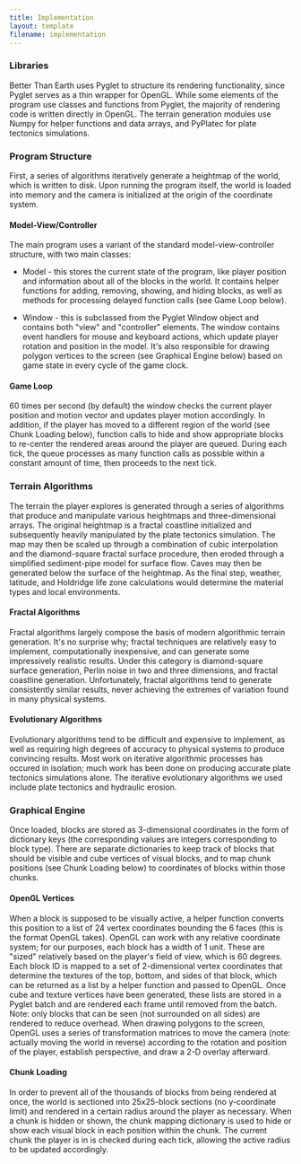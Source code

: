 ```yaml
---
title: Implementation
layout: template
filename: implementation
--- 
```


### Libraries

Better Than Earth uses Pyglet to structure its rendering functionality, since Pyglet serves as a thin wrapper for OpenGL. While some elements of the program use classes and functions from Pyglet, the majority of rendering code is written directly in OpenGL. The terrain generation modules use Numpy for helper functions and data arrays, and PyPlatec for plate tectonics simulations.


### Program Structure

First, a series of algorithms iteratively generate a heightmap of the world, which is written to disk. Upon running the program itself, the world is loaded into memory and the camera is initialized at the origin of the coordinate system. 

#### Model-View/Controller

The main program uses a variant of the standard model-view-controller structure, with two main classes:

* Model - this stores the current state of the program, like player position and information about all of the blocks in the world. It contains helper functions for adding, removing, showing, and hiding blocks, as well as methods for processing delayed function calls (see Game Loop below).

* Window - this is subclassed from the Pyglet Window object and contains both "view" and "controller" elements. The window contains event handlers for mouse and keyboard actions, which update player rotation and position in the model. It's also responsible for drawing polygon vertices to the screen (see Graphical Engine below) based on game state in every cycle of the game clock.

#### Game Loop

60 times per second (by default) the window checks the current player position and motion vector and updates player motion accordingly. In addition, if the player has moved to a different region of the world (see Chunk Loading below), function calls to hide and show appropriate blocks to re-center the rendered areas around the player are queued. During each tick, the queue processes as many function calls as possible within a constant amount of time, then proceeds to the next tick. 


### Terrain Algorithms

The terrain the player explores is generated through a series of algorithms that produce and manipulate various heightmaps and three-dimensional arrays. The original heightmap is a fractal coastline initialized and subsequently heavily manipulated by the plate tectonics simulation. The map may then be scaled up through a combination of cubic interpolation and the diamond-square fractal surface procedure, then eroded through a simplified sediment-pipe model for surface flow. Caves may then be generated below the surface of the heightmap. As the final step, weather, latitude, and Holdridge life zone calculations would determine the material types and local environments.


#### Fractal Algorithms

Fractal algorithms largely compose the basis of modern algorithmic terrain generation. It's no surprise why; fractal techniques are relatively easy to implement, computationally inexpensive, and can generate some impressively realistic results. Under this category is diamond-square surface generation, Perlin noise in two and three dimensions, and fractal coastline generation. Unfortunately, fractal algorithms tend to generate consistently similar results, never achieving the extremes of variation found in many physical systems.


#### Evolutionary Algorithms

Evolutionary algorithms tend to be difficult and expensive to implement, as well as requiring high degrees of accuracy to physical systems to produce convincing results. Most work on iterative algorithmic processes has occured in isolation; much work has been done on producing accurate plate tectonics simulations alone. The iterative evolutionary algorithms we used include plate tectonics and hydraulic erosion.


### Graphical Engine

Once loaded, blocks are stored as 3-dimensional coordinates in the form of dictionary keys (the corresponding values are integers corresponding to block type). There are separate dictionaries to keep track of blocks that should be visible and cube vertices of visual blocks, and to map chunk positions (see Chunk Loading below) to coordinates of blocks within those chunks. 


#### OpenGL Vertices

When a block is supposed to be visually active, a helper function converts this position to a list of 24 vertex coordinates bounding the 6 faces (this is the format OpenGL takes). OpenGL can work with any relative coordinate system; for our purposes, each block has a width of 1 unit. These are "sized" relatively based on the player's field of view, which is 60 degrees. Each block ID is mapped to a set of 2-dimensional vertex coordinates that determine the textures of the top, bottom, and sides of that block, which can be returned as a list by a helper function and passed to OpenGL. Once cube and texture vertices have been generated, these lists are stored in a Pyglet batch and are rendered each frame until removed from the batch. Note: only blocks that can be seen (not surrounded on all sides) are rendered to reduce overhead. When drawing polygons to the screen, OpenGL uses a series of transformation matrices to move the camera (note: actually moving the world in reverse) according to the rotation and position of the player, establish perspective, and draw a 2-D overlay afterward.


#### Chunk Loading

In order to prevent all of the thousands of blocks from being rendered at once, the world is sectioned into 25x25-block sections (no y-coordinate limit) and rendered in a certain radius around the player as necessary. When a chunk is hidden or shown, the chunk mapping dictionary is used to hide or show each visual block in each position within the chunk. The current chunk the player is in is checked during each tick, allowing the active radius to be updated accordingly.
